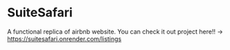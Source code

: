 # SuiteSafari
A functional replica of airbnb website. 
You can check it out project here!! -> https://suitesafari.onrender.com/listings
